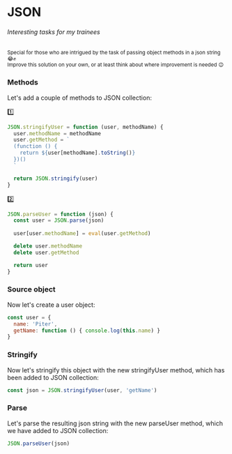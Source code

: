 # JSON
###### Interesting tasks for my trainees

<sup>Special for those who are intrigued by the task of passing object methods in a json string 😂✊</sup><br>
<sup>Improve this solution on your own, or at least think about where improvement is needed 😉</sup>

### Methods

Let's add a couple of methods to JSON collection:

:one:
```js
JSON.stringifyUser = function (user, methodName) {
  user.methodName = methodName
  user.getMethod = `
  (function () {
    return ${user[methodName].toString()}
  })()
  `

  return JSON.stringify(user)
}
```

:two:
```js
JSON.parseUser = function (json) {
  const user = JSON.parse(json)
  
  user[user.methodName] = eval(user.getMethod)

  delete user.methodName
  delete user.getMethod

  return user
}
```

### Source object

Now let's create a user object:

```js
const user = {
  name: 'Piter',
  getName: function () { console.log(this.name) }
}
```

### Stringify
Now let's stringify this object with the new stringifyUser method, which has been added to JSON collection:

```js
const json = JSON.stringifyUser(user, 'getName')
```

### Parse

Let's parse the resulting json string with the new parseUser method, which we have added to JSON collection:

```js
JSON.parseUser(json)
```

